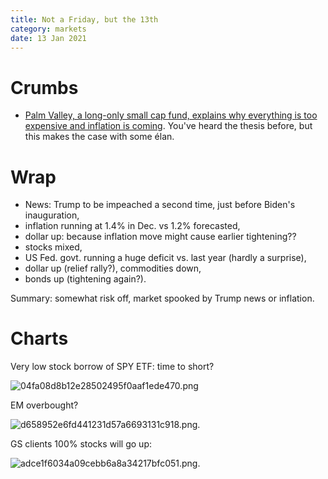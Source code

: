 ```yaml
---
title: Not a Friday, but the 13th
category: markets
date: 13 Jan 2021
---
```


# Crumbs

- [Palm Valley, a long-only small cap fund, explains why everything is too expensive and inflation is coming](https://seekingalpha.com/article/4398644-palm-valley-capital-fund-q4-2020-commentary?utm_medium=email&utm_source=seeking_alpha&mail_subject=fund-letters-palm-valley-capital-fund-q4-2020-commentary). You've heard the thesis before, but this makes the case with some élan.

# Wrap

- News: Trump to be impeached a second time, just before Biden's inauguration,
- inflation running at 1.4% in Dec. vs 1.2% forecasted,
- dollar up: because inflation move might cause earlier tightening??
- stocks mixed,
- US Fed. govt. running a huge deficit vs. last year (hardly a surprise),
- dollar up (relief rally?), commodities down,
- bonds up (tightening again?).

Summary: somewhat risk off, market spooked by Trump news or inflation.

# Charts

Very low stock borrow of SPY ETF: time to short?

![04fa08d8b12e28502495f0aaf1ede470.png]({attach}04fa08d8b12e28502495f0aaf1ede470.png)

EM overbought?

![d658952e6fd441231d57a6693131c918.png]({attach}d658952e6fd441231d57a6693131c918.png).

GS clients 100% stocks will go up:

![adce1f6034a09cebb6a8a34217bfc051.png]({attach}adce1f6034a09cebb6a8a34217bfc051.png).

